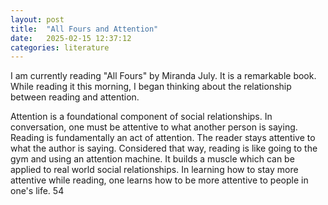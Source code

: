 ```yaml
---
layout: post
title:  "All Fours and Attention"
date:   2025-02-15 12:37:12
categories: literature
---
```


I am currently reading "All Fours" by Miranda July. It is a remarkable book.  While reading it this morning, I began thinking about the relationship between reading and attention.  

Attention is a foundational component of social relationships.  In conversation, one must be attentive to what another person is saying.  Reading is fundamentally an act of attention.  The reader stays attentive to what the author is saying.  Considered that way, reading is like going to the gym and using an attention machine.  It builds a muscle which can be applied to real world social relationships.  In learning how to stay more attentive while reading, one learns how to be more attentive to people in one's life. 54
